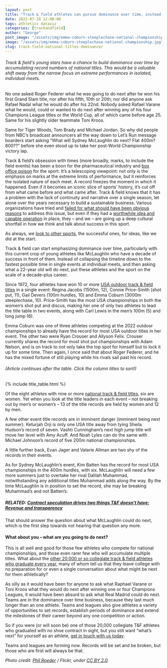 ```yaml
---
layout: post
title: "Track & field athletes can pursue dominance over time, instead of just times"
date: 2022-07-28 12:00:00
tags: athletics dataviz
categories: [trackandfield]
author: "George"
post_image: "/assets/img/emma-coburn-steeplechase-national-championship.jpg"
image: "/assets/img/emma-coburn-steeplechase-national-championship.jpg"
slug: track-field-national-titles-dominance/
---
```

<h6>Track & field's young stars have a chance to build dominance over time by accumulating record numbers of national titles. This would be a valuable shift away from the narrow focus on extreme performances in isolated, individual meets.</h6> 

No one asked Roger Federer what he was going to do next after he won his first Grand Slam title, nor after his fifth, 10th  or 20th; nor did anyone ask Rafael Nadal what he would do after his 22nd. Nobody asked Rafael Varane what he would, could or wanted to do next after winning any of his four Champions League titles or the World Cup, all of which came before age 25. Same for his slightly older teammate Toni Kroos.

Same for Tiger Woods, Tom Brady and Michael Jordan. So why did people from NBC’s broadcast announcers all the way down to Let’s Run message boarders start asking “What will Sydney McLaughlin do next? Flat 400m? 800??” before she even stood up to take her post-World Championship victory lap.

Track & field’s obsession with times (more broadly, marks, to include the field events) has been a boon for the pharmaceutical industry and [box office poison](https://youtu.be/bKmadR4Ye54?t=370) for the sport. It’s a telescoping viewpoint: not only is the emphasis on marks at the extreme limits of performance, but it reinforces the isolated nature of each meet. A record freezes the moment in which it happened. Even if it becomes an iconic slice of sports’ history, it’s cut off from what came before and what came after. Track & field knows that it has a problem with the lack of continuity and narrative over a single season, let alone over the years necessary to build a sustainable business. Various organizations have tried and [failed for what should have been obvious reasons](https://nalathletics.com/blog/2021/02/22/four-questions-american-track-league-nbigp) to address this issue, but even if they had a [worthwhile idea and capable operation](https://nalathletics.com/blog/2021/02/02/track-field-needs-sports-business-professionals) in place, they – and we – are going up a deep cultural shortfall in how we think and talk about success in this sport. 

As always, we [look to other sports](https://nalathletics.com/blog/2022/07/14/contract-speculation-track-field-revenue-transparency), the successful ones, for ideas, like we did at the start.

Track & field can start emphasizing dominance over time, particularly with this current crop of young athletes like McLaughlin who have a decade of success in front of them. Instead of collapsing the timeline down to the fastest possible time in single events at individual meets, and then asking what a 22-year old will do next, put these athletes and the sport on the scale of a decade-plus career.

Since 1972, four athletes have won 10 or more [USA outdoor track & field titles](http://trackfield.brinkster.net/USAMain.asp?P=F) in a single event:  Regina Jacobs (1500m, 12), Connie Price-Smith (shot put, 11), Gail Devers (100m hurdles, 10) and Emma Coburn (3000m steeplechase, 10). Price-Smith has the most USA championships in both the women’s shot put and discus, making her one of only two athletes to lead the title table in two events, along with Carl Lewis in the men’s 100m (5) and long jump (6).

Emma Coburn was one of three athletes competing at the 2022 outdoor championships to already have the record for most USA outdoor titles in her event. The other two were Ryan Crouser and Allyson Felix. Crouser currently shares the record for most shot put championships with Adam Nelson, and is on track to not only take the top spot for himself but to lock it up for some time. Then again, I once said that about Roger Federer, and he has the mixed fortune of still playing while his rivals sail past his record. 

###### (Article continues after the table. Click the column titles to sort!)
{% include title_table.html %}


Of the eight athletes with nine or more [national track & field titles](http://trackfield.brinkster.net/USAMain.asp?P=F), six are women. Yet when you look at the title leaders in each event – not breaking out by men’s or women’s – 13 of the title records are held by women and 12 by men. 

A few other event title records are in imminent danger (imminent being next summer). Keturjah Orji is only one USA title away from tying Sheila Hudson’s record of seven. Vashti Cunningham’s next high jump title will move her level with Amy Acuff. And Noah Lyles can do the same with Michael Johnson’s record of five 200m national championships. 

A little further back, Evan Jager and Valarie Allman are two shy of the records in their events. 

As for Sydney McLaughlin’s event, Kim Batten has the record for most USA championships in the 400m hurdles, with six. McLaughlin will need a few more summers just to overtake her rival Dalilah Muhammad, notwithstanding any additional titles Muhammad adds along the way. By the time McLaughlin is in position to set the record, she may be breaking Muhammad’s and not Batten’s. 

##### RELATED: [Contract speculation drives two things T&F doesn't have: Revenue and transparency](https://nalathletics.com/blog/2022/07/14/contract-speculation-track-field-revenue-transparency)

That should answer the question about what McLaughlin could do next, which is the first step towards not hearing that question any more.

#### What about you – what are you going to do next?

This is all well and good for those few athletes who compete for national championships, and those even rarer few who will accumulate multiple titles. What about the [other 20,000 or so collegiate track & field athletes who graduate every year](https://nalathletics.com/faq), many of whom tell us that they leave college with no preparation for or even a single conversation about what might be next for them athletically?

As silly as it would have been for anyone to ask what Raphael Varane or Toni Kroos what they would do next after winning one or four Champions Leagues, it would have been absurd to ask what Real Madrid could do next. Teams are in the dominance over time business, because they last much longer than an one athlete. Teams and leagues also give athletes a variety of opportunities to set records, establish periods of dominance and extend the milestones of their career beyond any one competition or action.

So if you were (or will soon be) one of those 20,000 collegiate T&F athletes who graduated with no shoe contract in sight, but you still want “what’s next” for yourself as an athlete, <a href = "mailto: george@nalathletics.com"> get in touch with us today</a>. 

Teams and leagues are forming now. Records will be set and be broken, but those who are first will always be that.


<em>Photo credit: [Phil Roeder](https://flic.kr/p/2gK4Bc2) / Flickr, under [CC BY 2.0](https://creativecommons.org/licenses/by/2.0/).</em>
